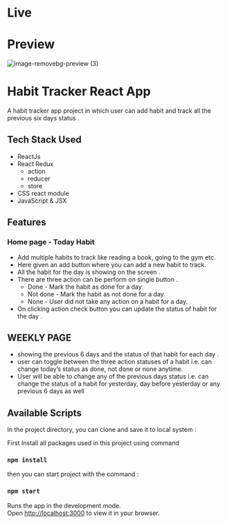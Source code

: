# Live

# Preview
![image-removebg-preview (3)](https://github.com/masoom2313189/React-Assignment/assets/105916377/a4befb8a-d1f5-41d0-ac16-97d90638d600)

# Habit Tracker React App

A habit tracker app project in which user can add habit and track all the previous six days status .

## Tech Stack Used

- ReactJs
- React Redux
  - action
  - reducer
  - store
- CSS react module
- JavaScript & JSX

## Features

### Home page - Today Habit

- Add multiple habits to track like reading a book, going to the gym etc.
- Here given an add button where you can add a new habit to track.
- All the habit for the day is showing on the screen .
- There are three action can be perform on single button .
  - Done - Mark the habit as done for a day.
  - Not done - Mark the habit as not done for a day.
  - None - User did not take any action on a habit for a day.
- On clicking action check button you can update the status of habit for the day .

## WEEKLY PAGE

- showing the previous 6 days and the status of that habit for each day .
- user can toggle between the three action statuses of a habit i.e. can change today’s status as done, not done or none anytime.
- User will be able to change any of the previous days status i.e. can change the status of a habit for yesterday, day before yesterday or any previous 6 days as well

## Available Scripts

In the project directory, you can clone and save it to local system :

First Install all packages used in this project using command

### `npm install`

then you can start project with the command :

### `npm start`

Runs the app in the development mode.\
Open [http://localhost:3000](http://localhost:3000) to view it in your browser.
